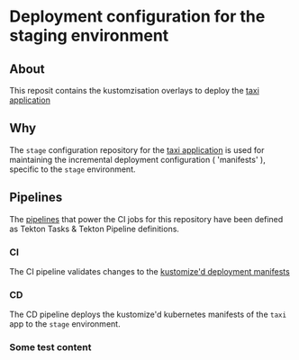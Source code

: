 # Deployment configuration for the staging environment

## About
This reposit contains the kustomzisation overlays to deploy the [taxi application](https://github.com/sbose78/taxi)

## Why
The `stage` configuration repository for the [taxi application](https://github.com/sbose78/taxi) is used for maintaining the incremental deployment configuration ( 'manifests' ), specific to the `stage` environment.

## Pipelines
The [pipelines](../pipelines) that power the CI jobs for this repository have been defined as Tekton Tasks & Tekton Pipeline definitions.

### CI
The CI pipeline validates changes to the [kustomize'd deployment manifests](../deployment) 

### CD
The CD pipeline deploys the kustomize'd kubernetes manifests of the `taxi` app to the `stage` environment.

### Some test content
